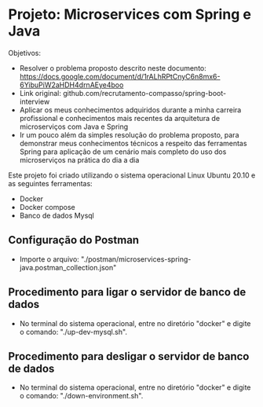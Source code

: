 # Projeto: Microservices com Spring e Java

Objetivos:
* Resolver o problema proposto descrito neste documento: https://docs.google.com/document/d/1rALhRPtCnyC6n8mx6-6YibuPiW2aHDH4drnAEye4boo
* Link original:  github.com/recrutamento-compasso/spring-boot-interview
* Aplicar os meus conhecimentos adquiridos durante a minha carreira profissional e conhecimentos mais recentes da arquitetura de microserviços com Java e Spring
* Ir um pouco além da simples resolução do problema proposto, para demonstrar meus conhecimentos técnicos a respeito das ferramentas Spring para aplicação de um cenário mais completo do uso dos microserviços na prática do dia a dia

Este projeto foi criado utilizando o sistema operacional Linux Ubuntu 20.10 e as seguintes ferramentas:
* Docker
* Docker compose
* Banco de dados Mysql

## Configuração do Postman

* Importe o arquivo: "./postman/microservices-spring-java.postman_collection.json"

## Procedimento para ligar o servidor de banco de dados

* No terminal do sistema operacional, entre no diretório "docker" e digite o comando: "./up-dev-mysql.sh".

## Procedimento para desligar o servidor de banco de dados

* No terminal do sistema operacional, entre no diretório "docker" e digite o comando: "./down-environment.sh".